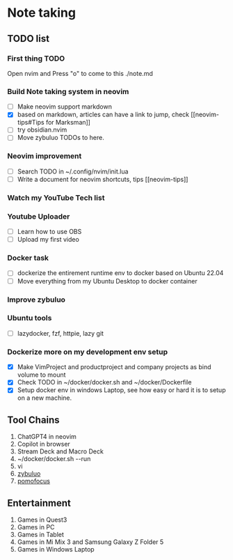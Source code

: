 # Note taking

## TODO list

### First thing TODO

Open nvim and Press "o" to come to this ./note.md

### Build Note taking system in neovim

- [ ] Make neovim support markdown
- [x] based on markdown, articles can have a link to jump, check [[neovim-tips#Tips for Marksman]]
- [ ] try obsidian.nvim
- [ ] Move zybuluo TODOs to here.

### Neovim improvement

- [ ] Search TODO in ~/.config/nvim/init.lua
- [ ] Write a document for neovim shortcuts, tips [[neovim-tips]]

### Watch my YouTube Tech list

### Youtube Uploader

- [ ] Learn how to use OBS
- [ ] Upload my first video

### Docker task

- [ ] dockerize the entirement runtime env to docker based on Ubuntu 22.04
- [ ] Move everything from my Ubuntu Desktop to docker container

### Improve zybuluo

### Ubuntu tools

- [ ] lazydocker, fzf, httpie, lazy git

### Dockerize more on my development env setup

- [x] Make VimProject and productproject and company projects as bind volume to mount
- [x] Check TODO in ~/docker/docker.sh and ~/docker/Dockerfile
- [x] Setup docker env in windows Laptop, see how easy or hard it is to setup on a new machine.

## Tool Chains

1. ChatGPT4 in neovim
2. Copilot in browser
3. Stream Deck and Macro Deck
4. ~/docker/docker.sh --run
5. vi
6. [zybuluo](https://www.zybuluo.com/mdeditor)
7. [pomofocus](https://pomofocus.io/app)

## Entertainment

1. Games in Quest3
2. Games in PC
3. Games in Tablet
4. Games in Mi Mix 3 and Samsung Galaxy Z Folder 5
5. Games in Windows Laptop

[reference]: https://github.com/artempyanykh/marksman "marksman"

